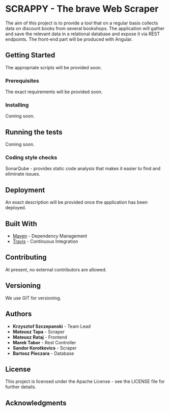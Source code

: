 # SCRAPPY - The brave Web Scraper

The aim of this project is to provide a tool that on a regular basis collects data on discount books 
from several bookshops. The application will gather and save the relevant data in a relational database
and expose it via REST endpoints. The front-end part will be produced with Angular.

## Getting Started

The appropriate scripts will be provided soon.

### Prerequisites

The exact requirements will be provided soon.

### Installing

Coming soon.

## Running the tests

Coming soon.

### Coding style checks

SonarQube - provides static code analysis that makes it easier to find and eliminate issues.

## Deployment

An exact description will be provided once the application has been deployed.

## Built With

* [Maven](https://maven.apache.org/) - Dependency Management
* [Travis](https://travis-ci.org/) - Continuous Integration

## Contributing

At present, no external contributors are allowed.

## Versioning

We use GIT for versioning.

## Authors

* **Krzysztof Szczepanski** - Team Lead
* **Mateusz Tapa** - Scraper
* **Mateusz Rataj** - Frontend
* **Marek Tabor** -  Rest Controller
* **Sandor Korotkevics** - Scraper
* **Bartosz Pieczara** - Database

## License

This project is licensed under the Apache License - see the LICENSE file for further details.

## Acknowledgments


